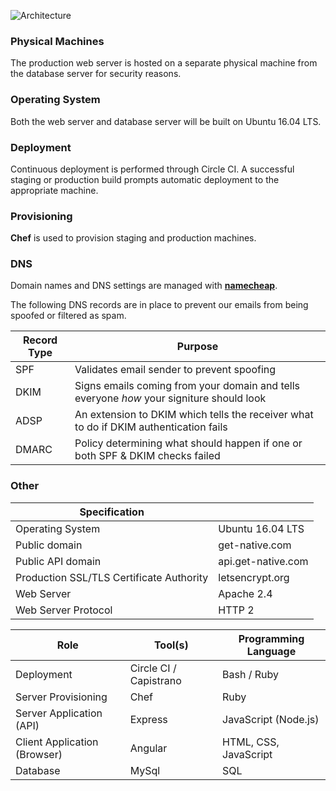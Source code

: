 <p><img src="/images/architecture.png" alt="Architecture"/></p>

### Physical Machines
The production web server is hosted on a separate physical machine from the database server for security reasons.

### Operating System
Both the web server and database server will be built on Ubuntu 16.04 LTS.

### Deployment
Continuous deployment is performed through Circle CI. 
A successful staging or production build prompts automatic deployment to the appropriate machine.

### Provisioning
**Chef** is used to provision staging and production machines.

### DNS
Domain names and DNS settings are managed with <a href="https://www.namecheap.com/">**namecheap**</a>.

The following DNS records are in place to prevent our emails from being spoofed or filtered as spam.

| Record Type | Purpose                                                                                  |
|-------------|------------------------------------------------------------------------------------------|
| SPF         | Validates email sender to prevent spoofing                                               |
| DKIM        | Signs emails coming from your domain and tells everyone _how_ your signiture should look |
| ADSP        | An extension to DKIM which tells the receiver what to do if DKIM authentication fails    |
| DMARC       | Policy determining what should happen if one or both SPF & DKIM checks failed            |

### Other

| Specification                            	|                    	|
|------------------------------------------	|--------------------	|
| Operating System                         	| Ubuntu 16.04 LTS   	|
| Public domain                            	| get-native.com     	|
| Public API domain                        	| api.get-native.com 	|
| Production SSL/TLS Certificate Authority 	| letsencrypt.org    	|
| Web Server                               	| Apache 2.4         	|
| Web Server Protocol                      	| HTTP 2             	|

| Role                         	| Tool(s)                	| Programming Language  	|
|------------------------------	|------------------------	|-----------------------	|
| Deployment                   	| Circle CI / Capistrano 	| Bash / Ruby           	|
| Server Provisioning          	| Chef                   	| Ruby                  	|
| Server Application (API)     	| Express                	| JavaScript (Node.js)  	|
| Client Application (Browser) 	| Angular                	| HTML, CSS, JavaScript 	|
| Database                     	| MySql                  	| SQL                   	|
